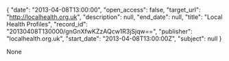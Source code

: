 {
  "date": "2013-04-08T13:00:00", 
  "open_access": false, 
  "target_url": "http://localhealth.org.uk", 
  "description": null, 
  "end_date": null, 
  "title": "Local Health Profiles", 
  "record_id": "20130408T130000/gnGnXfwKZzAQcw1R3jSjqw==", 
  "publisher": "localhealth.org.uk", 
  "start_date": "2013-04-08T13:00:00Z", 
  "subject": null
}

None
